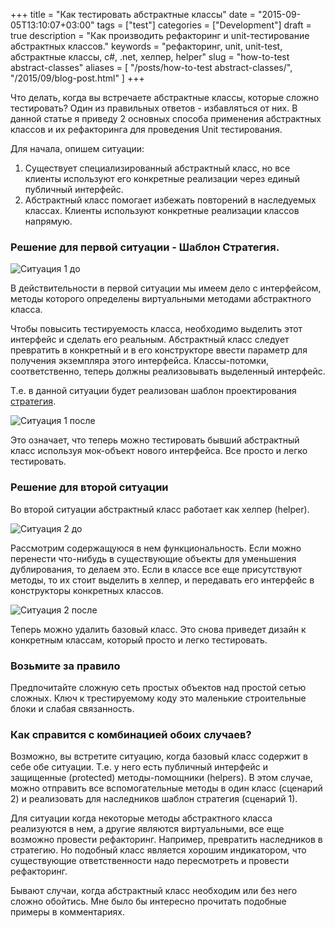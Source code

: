+++
title = "Как тестировать абстрактные классы"
date = "2015-09-05T13:10:07+03:00"
tags = ["test"]
categories = ["Development"]
draft = true
description = "Как производить рефакторинг и unit-тестирование абстрактных классов."
keywords = "рефакторинг, unit, unit-test, абстрактные классы, c#, .net, хелпер, helper"
slug = "how-to-test abstract-classes"
aliases = [
    "/posts/how-to-test abstract-classes/",
    "/2015/09/blog-post.html"
]
+++

Что делать, когда вы встречаете абстрактные классы, которые сложно тестировать? Один из правильных ответов - избавляться от них. В данной статье я приведу 2 основных способа применения абстрактных классов и их рефакторинга для проведения Unit тестирования.

Для начала, опишем ситуации:

1. Существует специализированный абстрактный класс, но все клиенты используют его конкретные реализации через единый публичный интерфейс.
2. Абстрактный класс помогает избежать повторений в наследуемых классах. Клиенты используют конкретные реализации классов напрямую.

### Решение для первой ситуации - Шаблон Стратегия.
![](https://lh3.googleusercontent.com/-Q17gK6ru1Ao/Vh6PH2fppfI/AAAAAAAAAiM/zeQXaGI1myw/s640-Ic42/Situation1_before_my.png "Cитуация 1 до")

В действительности в первой ситуации мы имеем дело с интерфейсом, методы которого определены виртуальными методами абстрактного класса.

Чтобы повысить тестируемость класса, необходимо выделить этот интерфейс и сделать его реальным. Абстрактный класс следует превратить в конкретный и в его конструкторе ввести параметр для получения экземпляра этого интерфейса. Классы-потомки, соответственно, теперь должны реализовывать выделенный интерфейс.

Т.е. в данной ситуации будет реализован шаблон проектирования [стратегия](https://ru.wikipedia.org/wiki/%D0%A1%D1%82%D1%80%D0%B0%D1%82%D0%B5%D0%B3%D0%B8%D1%8F_\(%D1%88%D0%B0%D0%B1%D0%BB%D0%BE%D0%BD_%D0%BF%D1%80%D0%BE%D0%B5%D0%BA%D1%82%D0%B8%D1%80%D0%BE%D0%B2%D0%B0%D0%BD%D0%B8%D1%8F\)).

![](https://lh3.googleusercontent.com/-jgWvDdeAlao/Vh6PH2OF0CI/AAAAAAAAAiA/5EoJ4lRRonE/s640-Ic42/Situation1_after_my.png "Cитуация 1 после")

Это означает, что теперь можно тестировать бывший абстрактный класс используя мок-объект нового интерфейса. Все просто и легко тестировать.

### Решение для второй ситуации
Во второй ситуации абстрактный класс работает как хелпер (helper).

![](https://lh3.googleusercontent.com/-HxhHgIWdCds/Vh6PINmZ0NI/AAAAAAAAAiI/20-toWjmQHE/s640-Ic42/Situation2_before_my.png "Cитуация 2 до")

Рассмотрим содержащуюся в нем функциональность. Если можно перенести что-нибудь в существующие объекты для уменьшения дублирования, то делаем это. Если в классе все еще присутствуют методы, то их стоит выделить в хелпер, и передавать его интерфейс в конструкторы конкретных классов.

![](https://lh3.googleusercontent.com/-9oAhCjCnrFc/Vh6PH7B1ffI/AAAAAAAAAiE/q06QyuW6SAc/s640-Ic42/Situation2_after_my.png "Cитуация 2 после")

Теперь можно удалить базовый класс. Это снова приведет дизайн к конкретным классам, который просто и легко тестировать.

### Возьмите за правило
Предпочитайте сложную сеть простых объектов над простой сетью сложных. Ключ к трестируемому коду это маленькие строительные блоки и слабая связанность.

### Как справится с комбинацией обоих случаев?
Возможно, вы встретите ситуацию, когда базовый класс содержит в себе обе ситуации. Т.е. у него есть публичный интерфейс и защищенные (protected) методы-помощники (helpers). В этом случае, можно отправить все вспомогательные методы в один класс (сценарий 2) и реализовать для наследников шаблон стратегия (сценарий 1).

Для ситуации когда некоторые методы абстрактного класса реализуются в нем, а другие являются виртуальными, все еще возможно провести рефакторинг. Например, превратить наследников в стратегию. Но подобный класс является хорошим индикатором, что существующие ответственности надо пересмотреть и провести рефакторинг.

Бывают случаи, когда абстрактный класс необходим или без него сложно обойтись. Мне было бы интересно прочитать подобные примеры в комментариях.
